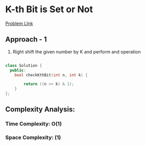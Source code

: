 # K-th Bit is Set or Not

[Problem LInk](https://www.geeksforgeeks.org/problems/check-whether-k-th-bit-is-set-or-not-1587115620/1)

## Approach - 1

1. Right shift the given number by K and perform and operation

```c++

class Solution {
  public:
    bool checkKthBit(int n, int k) {

        return ((n >> k) & 1);
    }
};


```

## Complexity Analysis:

### Time Complexity: O(1)

### Space Complexity: (1)

